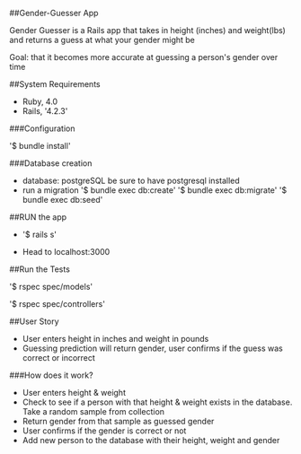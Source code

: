 ##Gender-Guesser App

Gender Guesser is a Rails app that takes in height (inches) and weight(lbs) and returns a guess at what your gender might be

Goal: that it becomes more accurate at guessing a person's gender over time

##System Requirements
- Ruby, 4.0 
- Rails, '4.2.3'

###Configuration

'$ bundle install'

###Database creation

- database: postgreSQL be sure to have postgresql installed
- run a migration
	'$ bundle exec db:create'
	'$ bundle exec db:migrate'
	'$ bundle exec db:seed'

##RUN the app
- '$ rails s'

- Head to localhost:3000

##Run the Tests 

'$ rspec spec/models'

'$ rspec spec/controllers'


##User Story

- User enters height in inches and weight in pounds
- Guessing prediction will return gender, user confirms if the guess was correct or incorrect

###How does it work? 
- User enters height & weight
- Check to see if a person with that height & weight exists in the database. Take a random sample from collection
- Return gender from that sample as guessed gender
- User confirms if the gender is correct or not
- Add new person to the database with their height, weight and gender

